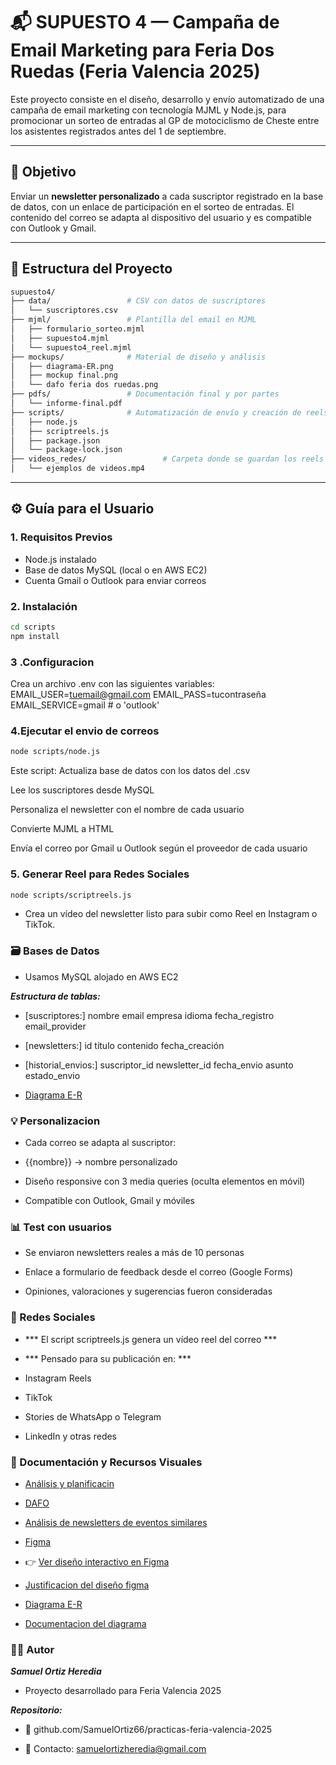 # 📬 SUPUESTO 4 — Campaña de Email Marketing para Feria Dos Ruedas (Feria Valencia 2025)

Este proyecto consiste en el diseño, desarrollo y envío automatizado de una campaña de email marketing con tecnología MJML y Node.js, para promocionar un sorteo de entradas al GP de motociclismo de Cheste entre los asistentes registrados antes del 1 de septiembre.

---

## 🎯 Objetivo

Enviar un **newsletter personalizado** a cada suscriptor registrado en la base de datos, con un enlace de participación en el sorteo de entradas. El contenido del correo se adapta al dispositivo del usuario y es compatible con Outlook y Gmail.

---

## 🧾 Estructura del Proyecto
```bash
supuesto4/
├── data/                 # CSV con datos de suscriptores
│   └── suscriptores.csv
├── mjml/                 # Plantilla del email en MJML
│   ├── formulario_sorteo.mjml
│   ├── supuesto4.mjml
│   └── supuesto4_reel.mjml
├── mockups/              # Material de diseño y análisis
│   ├── diagrama-ER.png
│   ├── mockup final.png
│   └── dafo feria dos ruedas.png
├── pdfs/                 # Documentación final y por partes
│   └── informe-final.pdf
├── scripts/              # Automatización de envío y creación de reels
│   ├── node.js
│   ├── scriptreels.js
│   ├── package.json
│   └── package-lock.json
├── videos_redes/                 # Carpeta donde se guardan los reels listos para subir
│   └── ejemplos de videos.mp4
```
---

## ⚙️ Guía para el Usuario

### 1. Requisitos Previos

- Node.js instalado
- Base de datos MySQL (local o en AWS EC2)
- Cuenta Gmail o Outlook para enviar correos

### 2. Instalación

```bash
cd scripts
npm install
```

### 3 .Configuracion

Crea un archivo .env con las siguientes variables:
EMAIL_USER=tuemail@gmail.com
EMAIL_PASS=tucontraseña
EMAIL_SERVICE=gmail # o 'outlook'

### 4.Ejecutar el envio de correos

```bash
node scripts/node.js
```

Este script:
Actualiza base de datos con los datos del .csv

Lee los suscriptores desde MySQL

Personaliza el newsletter con el nombre de cada usuario

Convierte MJML a HTML

Envía el correo por Gmail u Outlook según el proveedor de cada usuario


### 5. Generar Reel para Redes Sociales

```bash
node scripts/scriptreels.js
```

- Crea un vídeo del newsletter listo para subir como Reel en Instagram o TikTok.

### 🗃️ Bases de Datos

- Usamos MySQL alojado en AWS EC2

***Estructura de tablas:***

- [suscriptores:]
nombre
email
empresa
idioma
fecha_registro
email_provider

- [newsletters:]
id
título
contenido
fecha_creación

- [historial_envios:]
suscriptor_id
newsletter_id
fecha_envio
asunto
estado_envio

- [Diagrama E-R](../mockups/diagrama_ER.PNG)

### 💡 Personalizacion

- Cada correo se adapta al suscriptor:

- {{nombre}} → nombre personalizado

- Diseño responsive con 3 media queries (oculta elementos en móvil)

- Compatible con Outlook, Gmail y móviles

### 📊 Test con usuarios

- Se enviaron newsletters reales a más de 10 personas

- Enlace a formulario de feedback desde el correo (Google Forms)

- Opiniones, valoraciones y sugerencias fueron consideradas

### 📱 Redes Sociales

- *** El script scriptreels.js genera un vídeo reel del correo ***

- *** Pensado para su publicación en: ***

- Instagram Reels

- TikTok

- Stories de WhatsApp o Telegram

- LinkedIn y otras redes

### 📂 Documentación y Recursos Visuales

- [Análisis y planificacin](../PDFs/ANÁLISIS_Y_PLANIFICACIÓN.pdf)

- [DAFO](../mockups/dafo%20feria%20dos%20ruedas.png)
- [Análisis de newsletters de eventos similares](../PDFs/analisisnewsletter_otrasferiasoeventos.pdf)
- [Figma](../mockups/mockup%20final.png)
- 👉 [Ver diseño interactivo en Figma](https://www.figma.com/design/M8KqpvKuSKdoHqbuzZXotw/Newsletter-GP-Cheste---Feria-Dos-Ruedas?node-id=0-1&m=dev&t=8NmQAji58gKMKOTX-1)
- [Justificacion del diseño figma](../PDFs/justificaciondiseño_figma.pdf)
- [Diagrama E-R](../mockups/diagrama_ER.PNG)
- [Documentacion del diagrama](../PDFs/documentacion_diagrama_ER.pdf)  

### 🧑‍💻 Autor

***Samuel Ortiz Heredia***
- Proyecto desarrollado para Feria Valencia 2025

***Repositorio:***
- 🔗 github.com/SamuelOrtiz66/practicas-feria-valencia-2025

- 📧 Contacto: samuelortizheredia@gmail.com